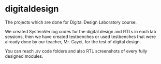 # digitaldesign
The projects which are done for Digital Design Laboratory course.

We created SystemVerilog codes for the digital design and RTLs in each lab sessions, then we have created testbenches or used testbenches that were already done by our teacher, Mr. Cayci, for the test of digital design. 

You can reach .sv code folders and also RTL screenshots of every fully designed modules.
